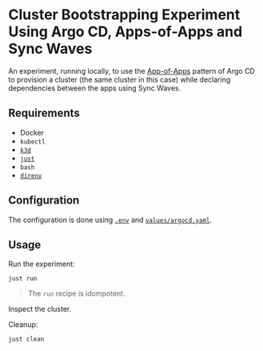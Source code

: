# Cluster Bootstrapping Experiment Using Argo CD, Apps-of-Apps and Sync Waves

An experiment, running locally, to use the [App-of-Apps](https://argoproj.github.io/argo-cd/operator-manual/cluster-bootstrapping/) pattern of Argo CD to provision a cluster (the same cluster in this case) while declaring dependencies between the apps using Sync Waves.

## Requirements

- Docker
- `kubectl`
- [`k3d`](https://k3d.io)
- [`just`](https://github.com/casey/just)
- `bash`
- [`direnv`](https://direnv.net)

## Configuration

The configuration is done using [`.env`](./.env) and [`values/argocd.yaml`](./values/argocd.yaml).

## Usage

Run the experiment:

```shell
just run
```

> The `run` recipe is idompotent.

Inspect the cluster.

Cleanup:

```shell
just clean
```

